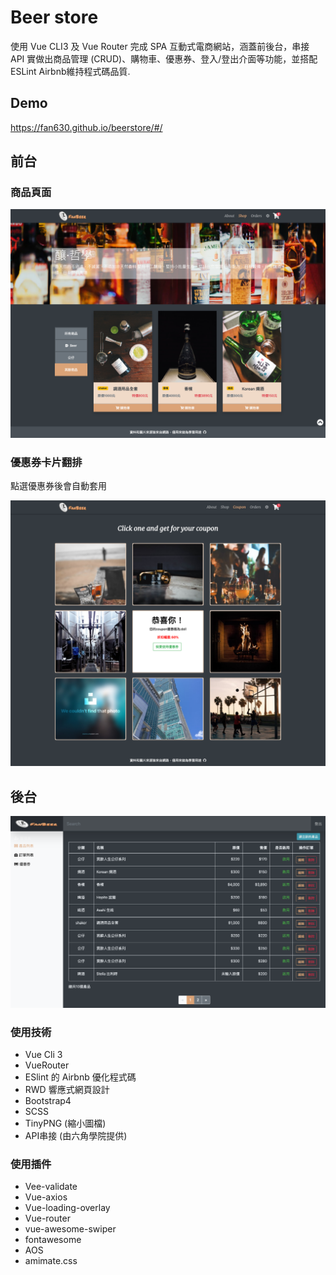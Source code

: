 # Beer store

使用 Vue CLI3 及 Vue Router 完成 SPA 互動式電商網站，涵蓋前後台，串接 API 實做出商品管理 (CRUD)、購物車、優惠券、登入/登出介面等功能，並搭配 ESLint Airbnb維持程式碼品質.

## Demo

https://fan630.github.io/beerstore/#/

## 前台

### 商品頁面
![](./src/assets/images/readme/beerstore.png)

### 優惠券卡片翻排
點選優惠券後會自動套用

![](./src/assets/images/readme/coupon.png)

## 後台
![](./src/assets/images/readme/admin.png)

### 使用技術

- Vue Cli 3
- VueRouter
- ESlint 的 Airbnb 優化程式碼
- RWD 響應式網頁設計
- Bootstrap4
- SCSS
- TinyPNG (縮小圖檔)
- API串接 (由六角學院提供)

### 使用插件

- Vee-validate
- Vue-axios
- Vue-loading-overlay
- Vue-router
- vue-awesome-swiper
- fontawesome
- AOS
- amimate.css